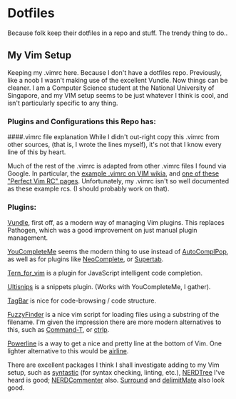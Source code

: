 # Dotfiles

Because folk keep their dotfiles in a repo and stuff. The trendy thing to do..

## My Vim Setup

Keeping my .vimrc here. Because I don't have a dotfiles repo.
Previously, like a noob I wasn't making use of the excellent Vundle. Now things can be cleaner.
I am a Computer Science student at the National University of Singapore,
and my VIM setup seems to be just whatever I think is cool, and isn't particularly
specific to any thing.

### Plugins and Configurations this Repo has:

####.vimrc file explanation
While I didn't out-right copy this .vimrc from other sources, (that is,
I wrote the lines myself), it's not that I know every line of this 
by heart.

Much of the rest of the .vimrc is adapted from other .vimrc files
I found via Google. In particular,
the [example .vimrc on VIM wikia](http://vim.wikia.com/wiki/Example_vimrc),
and [one of these "Perfect Vim RC" pages](http://amix.dk/vim/vimrc.html).
Unfortunately, my .vimrc isn't so well documented as these example rcs.
(I should probably work on that).

### Plugins:

[Vundle](https://github.com/gmarik/vundle), first off, as a modern way of managing Vim plugins.
This replaces Pathogen, which was a good improvement on just manual plugin management.

[YouCompleteMe](https://github.com/Valloric/YouCompleteMe) seems the modern thing to use instead of [AutoComplPop](http://www.vim.org/scripts/script.php?script_id=1879),
as well as for plugins like [NeoComplete](https://github.com/Shougo/neocomplete.vim), or [Supertab](https://github.com/ervandew/supertab).

[Tern_for_vim](https://github.com/marijnh/tern_for_vim) is a plugin for JavaScript intelligent code completion.

[Ultisnips](https://github.com/SirVer/ultisnips) is a snippets plugin. (Works with YouCompleteMe, I gather).

[TagBar](https://github.com/majutsushi/tagbar) is nice for code-browsing / code structure.

[FuzzyFinder](http://www.vim.org/scripts/script.php?script_id=1984) is a nice vim script for loading files using a substring of
the filename. I'm given the impression there are more modern alternatives
to this, such as [Command-T](https://github.com/wincent/Command-T), or [ctrlp](https://github.com/kien/ctrlp.vim).

[Powerline](https://github.com/Lokaltog/powerline) is a way to get a nice and pretty line at the bottom of Vim.
One lighter alternative to this would be [airline](https://github.com/bling/vim-airline).

There are excellent packages I think I shall investigate adding to my Vim setup, such as
[syntastic](https://github.com/scrooloose/syntastic) (for syntax checking, linting, etc.),
[NERDTree](https://github.com/scrooloose/nerdtree) I've heard is good; [NERDCommenter](https://github.com/scrooloose/nerdcommenter) also.
[Surround](https://github.com/tpope/vim-surround) and [delimitMate](https://github.com/Raimondi/delimitMate) also look good.
